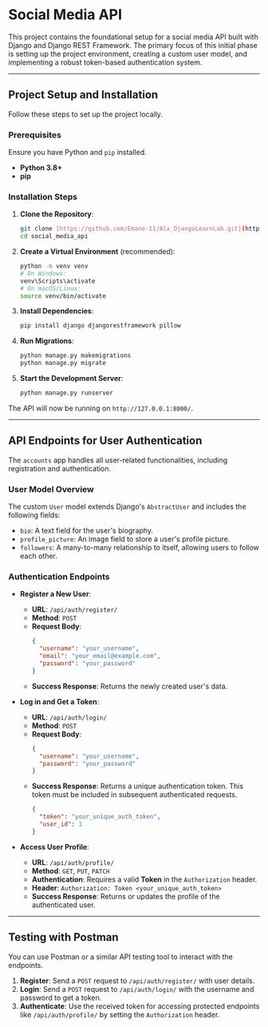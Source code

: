 # Social Media API

This project contains the foundational setup for a social media API built with Django and Django REST Framework. The primary focus of this initial phase is setting up the project environment, creating a custom user model, and implementing a robust token-based authentication system.

---

## Project Setup and Installation

Follow these steps to set up the project locally.

### Prerequisites

Ensure you have Python and `pip` installed.

-   **Python 3.8+**
-   **pip**

### Installation Steps

1.  **Clone the Repository**:
    ```bash
    git clone [https://github.com/Emane-11/Alx_DjangoLearnLab.git](https://github.com/Emane-11/Alx_DjangoLearnLab.git)
    cd social_media_api
    ```

2.  **Create a Virtual Environment** (recommended):
    ```bash
    python -m venv venv
    # On Windows:
    venv\Scripts\activate
    # On macOS/Linux:
    source venv/bin/activate
    ```

3.  **Install Dependencies**:
    ```bash
    pip install django djangorestframework pillow
    ```

4.  **Run Migrations**:
    ```bash
    python manage.py makemigrations
    python manage.py migrate
    ```

5.  **Start the Development Server**:
    ```bash
    python manage.py runserver
    ```

The API will now be running on `http://127.0.0.1:8000/`.

---

## API Endpoints for User Authentication

The `accounts` app handles all user-related functionalities, including registration and authentication.

### User Model Overview

The custom `User` model extends Django's `AbstractUser` and includes the following fields:
-   `bio`: A text field for the user's biography.
-   `profile_picture`: An image field to store a user's profile picture.
-   `followers`: A many-to-many relationship to itself, allowing users to follow each other.

### Authentication Endpoints

-   **Register a New User**:
    -   **URL**: `/api/auth/register/`
    -   **Method**: `POST`
    -   **Request Body**:
        ```json
        {
          "username": "your_username",
          "email": "your_email@example.com",
          "password": "your_password"
        }
        ```
    -   **Success Response**: Returns the newly created user's data.

-   **Log in and Get a Token**:
    -   **URL**: `/api/auth/login/`
    -   **Method**: `POST`
    -   **Request Body**:
        ```json
        {
          "username": "your_username",
          "password": "your_password"
        }
        ```
    -   **Success Response**: Returns a unique authentication token. This token must be included in subsequent authenticated requests.
        ```json
        {
          "token": "your_unique_auth_token",
          "user_id": 1
        }
        ```

-   **Access User Profile**:
    -   **URL**: `/api/auth/profile/`
    -   **Method**: `GET`, `PUT`, `PATCH`
    -   **Authentication**: Requires a valid **Token** in the `Authorization` header.
    -   **Header**: `Authorization: Token <your_unique_auth_token>`
    -   **Success Response**: Returns or updates the profile of the authenticated user.

---

## Testing with Postman

You can use Postman or a similar API testing tool to interact with the endpoints.

1.  **Register**: Send a `POST` request to `/api/auth/register/` with user details.
2.  **Login**: Send a `POST` request to `/api/auth/login/` with the username and password to get a token.
3.  **Authenticate**: Use the received token for accessing protected endpoints like `/api/auth/profile/` by setting the `Authorization` header.